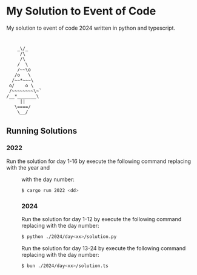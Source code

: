# My Solution to Event of Code

My solution to event of code 2024 written in python and typescript.

#

```
    _\/_
     /\
     /\
    /  \
    /~~\o
   /o   \
  /~~*~~~\
 o/    o \
 /~~~~~~~~\~`
/__*_______\
     ||
   \====/
    \__/
```

## Running Solutions

### 2022

Run the solution for day 1-16 by execute the following command replacing <yy> with the year and <dd> with the day number:

```bash
$ cargo run 2022 <dd>
```

### 2024

Run the solution for day 1-12 by execute the following command replacing <xx> with the day number:

```bash
$ python ./2024/day<xx>/solution.py
```

Run the solution for day 13-24 by execute the following command replacing <xx> with the day number:

```bash
$ bun ./2024/day<xx>/solution.ts
```
